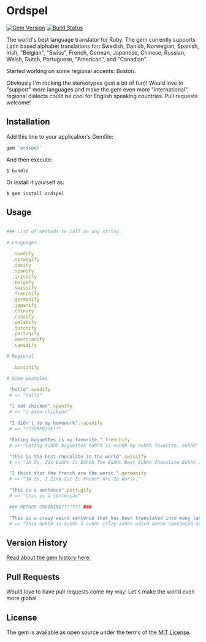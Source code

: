 # Ordspel

[![Gem Version](https://badge.fury.io/rb/ordspel.svg)](https://badge.fury.io/rb/ordspel)
[![Build Status](https://travis-ci.org/sunrick/ordspel.svg?branch=master)](https://travis-ci.org/sunrick/ordspel)

The world's best language translator for Ruby. The gem currently supports Latin based alphabet translations for: Swedish, Danish, Norwegian, Spanish, Irish, "Belgian", "Swiss", French, German, Japanese, Chinese, Russian, Welsh, Dutch, Portuguese, "American", and "Canadian".

Started working on some regional accents: Boston.

Obviously I'm rocking the stereotypes (just a bit of fun)! Would love to "support" more languages and make the gem even more "international", regional dialects could be cool for English speaking countries. Pull requests welcome!

## Installation

Add this line to your application's Gemfile:

```ruby
gem 'ordspel'
```

And then execute:

    $ bundle

Or install it yourself as:

    $ gem install ordspel

## Usage

```ruby

### List of methods to call on any string.

# Languages

  .swedify
  .norwegify
  .danify
  .spanify
  .irishify
  .belgify
  .swissify
  .frenchify
  .germanify
  .japanify
  .chinify
  .russify
  .welshify
  .dutchify
  .portugify
  .americanify
  .canadify

# Regional

  .bostonify

# Some examples

 "hello".swedify
 # => "hällö"

 "i eat chicken".spanify
 # => "i eato chickeno"

 "I didn't do my homework".japanify
 # => !!!SURPRISE!!!

 "Eating baguettes is my favorite.".frenchify
 # => "Eating euhhh baguettes euhhh is euhhh my euhhh favorite. euhhh"

 "This is the best chocolate in the world".swissify
 # => "JA Zo, Zis Eühhh Is Eühhh The Eühhh Best Eühhh Chocolate Eühhh In Eühhh The Eühhh World Eühhh"

 "I think that the french are the worst.".germanify
 # => "JA Zo, I Zink Zat Ze French Are Ze Worst."

 "this is a sentence".portugify
 # => "this is ã sentenção"

 ### METHOD CHAINING??????? ###

 "This is a crazy weird sentence that has been translated into many languages".frenchify.portugify.swedify
 # => "This äuhhh is äuhhh å äuhhh çråzy äuhhh wäird äuhhh säntänçåö äuhhh thåt äuhhh ås äuhhh bään äuhhh trånslåtäd äuhhh intö äuhhh måny äuhhh långuågäs äuhhh"

```

## Version History

[Read about the gem history here.](HISTORY.md)

## Pull Requests

Would love to have pull requests come my way! Let's make the world even more global.

## License

The gem is available as open source under the terms of the [MIT License](http://opensource.org/licenses/MIT).

